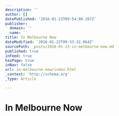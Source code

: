 ```yaml
---
description: ''
author: []
datePublished: '2016-01-23T09:54:00.207Z'
publisher:
  domain: ''
  name: ''
title: In Melbourne Now
dateModified: '2016-01-23T09:53:32.064Z'
sourcePath: _posts/2016-01-23-in-melbourne-now.md
published: true
inFeed: true
hasPage: true
inNav: false
url: in-melbourne-now/index.html
_context: 'http://schema.org'
_type: Article

---
```

# In Melbourne Now